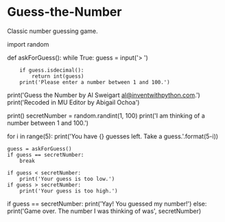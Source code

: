 # Guess-the-Number
Classic number guessing game.

import random

def askForGuess():
    while True:
        guess = input('> ')

        if guess.isdecimal():
            return int(guess)
        print('Please enter a number between 1 and 100.')

print('Guess the Number by Al Sweigart al@inventwithpython.com.')
print('Recoded in MU Editor by Abigail Ochoa')

print()
secretNumber = random.randint(1, 100)
print('I am thinking of a number between 1 and 100.')

for i in range(5):
    print('You have {} guesses left.  Take a guess.'.format(5-i))

    guess = askForGuess()
    if guess == secretNumber:
        break

    if guess < secretNumber:
        print('Your guess is too low.')
    if guess > secretNumber:
        print('Your guess is too high.')

if guess == secretNumber:
    print('Yay! You guessed my number!')
else:
    print('Game over.  The number I was thinking of was', secretNumber)
